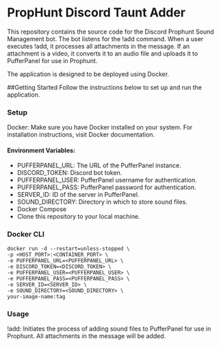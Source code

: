 # PropHunt Discord Taunt Adder

This repository contains the source code for the Discord Prophunt Sound Management bot. The bot listens for the !add command. When a user executes !add, it processes all attachments in the message. If an attachment is a video, it converts it to an audio file and uploads it to PufferPanel for use in Prophunt.

The application is designed to be deployed using Docker.

##Getting Started
Follow the instructions below to set up and run the application.

### Setup
Docker: Make sure you have Docker installed on your system. For installation instructions, visit Docker documentation.

#### Environment Variables:

 - PUFFERPANEL_URL: The URL of the PufferPanel instance.
 - DISCORD_TOKEN: Discord bot token.
 - PUFFERPANEL_USER: PufferPanel username for authentication.
 - PUFFERPANEL_PASS: PufferPanel password for authentication.
 - SERVER_ID: ID of the server in PufferPanel.
 - SOUND_DIRECTORY: Directory in which to store sound files.
 - Docker Compose
 - Clone this repository to your local machine.

### Docker CLI
```shell
docker run -d --restart=unless-stopped \
-p <HOST_PORT>:<CONTAINER_PORT> \
-e PUFFERPANEL_URL=<PUFFERPANEL_URL> \
-e DISCORD_TOKEN=<DISCORD_TOKEN> \
-e PUFFERPANEL_USER=<PUFFERPANEL_USER> \
-e PUFFERPANEL_PASS=<PUFFERPANEL_PASS> \
-e SERVER_ID=<SERVER_ID> \
-e SOUND_DIRECTORY=<SOUND_DIRECTORY> \
your-image-name:tag
```
### Usage
!add: Initiates the process of adding sound files to PufferPanel for use in Prophunt. All attachments in the message will be added.
